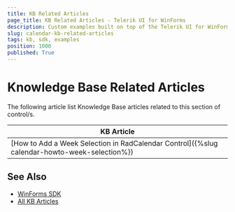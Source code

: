 ```yaml
---
title: KB Related Articles
page_title: KB Related Articles - Telerik UI for WinForms
description: Custom examples built on top of the Telerik UI for WinForms control.
slug: calendar-kb-related-articles
tags: kb, sdk, examples
position: 1000
published: True
---
```


# Knowledge Base Related Articles

The following article list Knowledge Base articles related to this section of control/s.
<!--KB Articles Table-->

|KB Article|
|----|
|[How to Add a Week Selection in RadCalendar Control]({%slug calendar-howto-week-selection%})|

## See Also

* [WinForms SDK](https://github.com/telerik/winforms-sdk)
* [All KB Articles](https://docs.telerik.com/devtools/winforms/knowledge-base)
